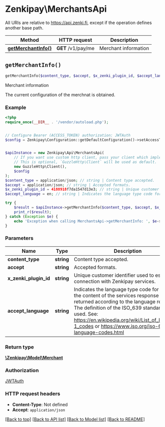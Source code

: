 # Zenkipay\MerchantsApi

All URIs are relative to https://api.zenki.fi, except if the operation defines another base path.

| Method | HTTP request | Description |
| ------------- | ------------- | ------------- |
| [**getMerchantInfo()**](MerchantsApi.md#getMerchantInfo) | **GET** /v1/pay/me | Merchant information |


## `getMerchantInfo()`

```php
getMerchantInfo($content_type, $accept, $x_zenki_plugin_id, $accept_language): \Zenkipay\Model\Merchant
```

Merchant information

The current configuration of the merchnat is obtained.

### Example

```php
<?php
require_once(__DIR__ . '/vendor/autoload.php');


// Configure Bearer (ACCESS_TOKEN) authorization: JWTAuth
$config = Zenkipay\Configuration::getDefaultConfiguration()->setAccessToken('YOUR_ACCESS_TOKEN');


$apiInstance = new Zenkipay\Api\MerchantsApi(
    // If you want use custom http client, pass your client which implements `GuzzleHttp\ClientInterface`.
    // This is optional, `GuzzleHttp\Client` will be used as default.
    new GuzzleHttp\Client(),
    $config
);
$content_type = application/json; // string | Content type accepted.
$accept = application/json; // string | Accepted formats.
$x_zenki_plugin_id = 4188918f7da1547d13e3; // string | Unique customer identifier used to establish connection with Zenkipay services.
$accept_language = en; // string | Indicates the language type code for which the content of the services response is returned according to the language reported.  The definition of the ISO_639 standard is used. See: https://en.wikipedia.org/wiki/List_of_ISO_639-1_codes or https://www.iso.org/iso-639-language-codes.html

try {
    $result = $apiInstance->getMerchantInfo($content_type, $accept, $x_zenki_plugin_id, $accept_language);
    print_r($result);
} catch (Exception $e) {
    echo 'Exception when calling MerchantsApi->getMerchantInfo: ', $e->getMessage(), PHP_EOL;
}
```

### Parameters

| Name | Type | Description  | Notes |
| ------------- | ------------- | ------------- | ------------- |
| **content_type** | **string**| Content type accepted. | |
| **accept** | **string**| Accepted formats. | |
| **x_zenki_plugin_id** | **string**| Unique customer identifier used to establish connection with Zenkipay services. | [optional] |
| **accept_language** | **string**| Indicates the language type code for which the content of the services response is returned according to the language reported.  The definition of the ISO_639 standard is used. See: https://en.wikipedia.org/wiki/List_of_ISO_639-1_codes or https://www.iso.org/iso-639-language-codes.html | [optional] |

### Return type

[**\Zenkipay\Model\Merchant**](../Model/Merchant.md)

### Authorization

[JWTAuth](../../README.md#JWTAuth)

### HTTP request headers

- **Content-Type**: Not defined
- **Accept**: `application/json`

[[Back to top]](#) [[Back to API list]](../../README.md#endpoints)
[[Back to Model list]](../../README.md#models)
[[Back to README]](../../README.md)
